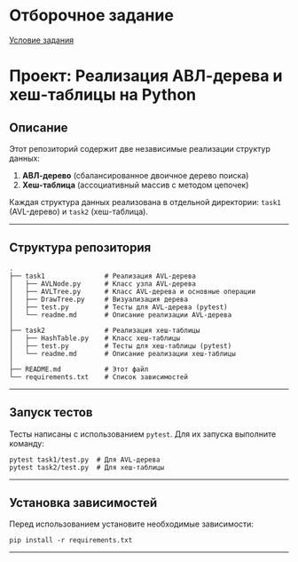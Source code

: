 # Отборочное задание
[Условие задания](https://docs.google.com/document/d/19vqmV_AsfxY695s5fv6PwCo3f5-o95QcYDFcTRKSoWY/edit?tab=t.0) 
# Проект: Реализация АВЛ-дерева и хеш-таблицы на Python

## Описание
Этот репозиторий содержит две независимые реализации структур данных:
1. **АВЛ-дерево** (сбалансированное двоичное дерево поиска)
2. **Хеш-таблица** (ассоциативный массив с методом цепочек)

Каждая структура данных реализована в отдельной директории: `task1` (AVL-дерево) и `task2` (хеш-таблица).

---

## Структура репозитория
```
.
├── task1               # Реализация AVL-дерева
│   ├── AVLNode.py      # Класс узла AVL-дерева
│   ├── AVLTree.py      # Класс AVL-дерева и основные операции
│   ├── DrawTree.py     # Визуализация дерева
│   ├── test.py         # Тесты для AVL-дерева (pytest)
│   └── readme.md       # Описание реализации AVL-дерева
│
├── task2               # Реализация хеш-таблицы
│   ├── HashTable.py    # Класс хеш-таблицы
│   ├── test.py         # Тесты для хеш-таблицы (pytest)
│   └── readme.md       # Описание реализации хеш-таблицы
│
├── README.md           # Этот файл
└── requirements.txt    # Список зависимостей
```
---

## Запуск тестов
Тесты написаны с использованием `pytest`. Для их запуска выполните команду:
```
pytest task1/test.py  # Для AVL-дерева
pytest task2/test.py  # Для хеш-таблицы
```

---

## Установка зависимостей
Перед использованием установите необходимые зависимости:
```
pip install -r requirements.txt
```

---
